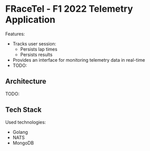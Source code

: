 # **FRaceTel** - F1 2022 Telemetry Application

Features:
* Tracks user session:
  * Persists lap times
  * Persists results
* Provides an interface for monitoring telemetry data in real-time
* TODO:

## Architecture
TODO:

## Tech Stack
Used technologies:
* Golang
* NATS
* MongoDB
